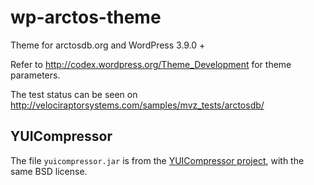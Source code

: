 wp-arctos-theme
===============

Theme for arctosdb.org and WordPress 3.9.0 +

Refer to http://codex.wordpress.org/Theme_Development for theme parameters.

The test status can be seen on http://velociraptorsystems.com/samples/mvz_tests/arctosdb/

## YUICompressor

The file `yuicompressor.jar` is from the [YUICompressor project](https://github.com/yui/yuicompressor), with the same BSD license.
